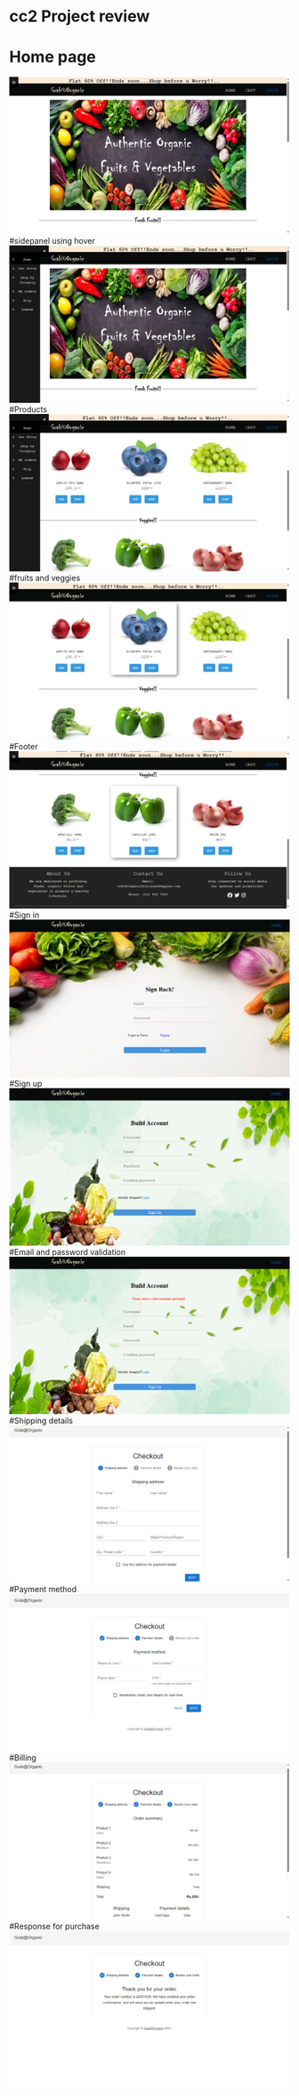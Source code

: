 # cc2 Project review
# Home page
<img src="https://github.com/YUVAN-5/React_IRC/blob/main/cc2/Home%20page.png"/>
#sidepanel using hover
<img src="https://github.com/YUVAN-5/React_IRC/blob/main/cc2/Sidepanel%20using%20hover.png"/>
#Products
<img src="https://github.com/YUVAN-5/React_IRC/blob/main/cc2/products.png"/>
#fruits and veggies
<img src="https://github.com/YUVAN-5/React_IRC/blob/main/cc2/fruits%20and%20veggies.png"/>
#Footer
<img src="https://github.com/YUVAN-5/React_IRC/blob/main/cc2/Footer.png"/>
#Sign in 
<img src="https://github.com/YUVAN-5/React_IRC/blob/main/cc2/Sign%20in%20page.png"/>
#Sign up
<img src="https://github.com/YUVAN-5/React_IRC/blob/main/cc2/Sign%20up.png"/>
#Email and password validation
<img src="https://github.com/YUVAN-5/React_IRC/blob/main/cc2/validation%20using%20Regex.png"/>
#Shipping details
<img src="https://github.com/YUVAN-5/React_IRC/blob/main/cc2/Shipping%20details.png"/>
#Payment method
<img src="https://github.com/YUVAN-5/React_IRC/blob/main/cc2/Payment%20method.png"/>
#Billing
<img src="https://github.com/YUVAN-5/React_IRC/blob/main/cc2/Bill.png"/>
#Response for purchase
<img src="https://github.com/YUVAN-5/React_IRC/blob/main/cc2/Response%20for%20purchase.png"/>




